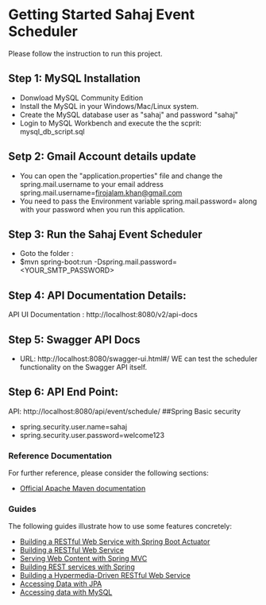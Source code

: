 # Getting Started Sahaj Event Scheduler 
Please follow the instruction to run this project.
## Step 1: MySQL Installation
* Donwload MySQL Community Edition
* Install the MySQL in your Windows/Mac/Linux system.
* Create the MySQL database user as "sahaj" and password "sahaj"
* Login to MySQL Workbench and execute the the scprit: mysql_db_script.sql
## Setp 2: Gmail Account details update
* You can open the "application.properties" file and change the spring.mail.username to your email address
spring.mail.username=firojalam.khan@gmail.com
* You need to pass the Environment variable spring.mail.password= along with your password when you run this application.

## Step 3: Run the Sahaj Event Scheduler 
* Goto the folder <SahajEventScheduler>: 
* $mvn spring-boot:run -Dspring.mail.password=<YOUR_SMTP_PASSWORD>

## Step 4: API Documentation Details:
API UI Documentation : http://localhost:8080/v2/api-docs
## Step 5: Swagger API Docs
* URL: http://localhost:8080/swagger-ui.html#/
 WE can test the scheduler functionality on the Swagger API itself.
 
## Step 6: API End Point:
API:  http://localhost:8080/api/event/schedule/
##Spring Basic security
* spring.security.user.name=sahaj
* spring.security.user.password=welcome123

### Reference Documentation
For further reference, please consider the following sections:

* [Official Apache Maven documentation](https://maven.apache.org/guides/index.html)

### Guides
The following guides illustrate how to use some features concretely:

* [Building a RESTful Web Service with Spring Boot Actuator](https://spring.io/guides/gs/actuator-service/)
* [Building a RESTful Web Service](https://spring.io/guides/gs/rest-service/)
* [Serving Web Content with Spring MVC](https://spring.io/guides/gs/serving-web-content/)
* [Building REST services with Spring](https://spring.io/guides/tutorials/bookmarks/)
* [Building a Hypermedia-Driven RESTful Web Service](https://spring.io/guides/gs/rest-hateoas/)
* [Accessing Data with JPA](https://spring.io/guides/gs/accessing-data-jpa/)
* [Accessing data with MySQL](https://spring.io/guides/gs/accessing-data-mysql/)

